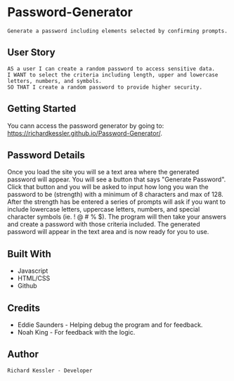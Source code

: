 # Password-Generator
```
Generate a password including elements selected by confirming prompts.
```

## User Story

```
AS a user I can create a random password to access sensitive data.
I WANT to select the criteria including length, upper and lowercase letters, numbers, and symbols.
SO THAT I create a random password to provide higher security.
```

## Getting Started

You cann access the password generator by going to: https://richardkessler.github.io/Password-Generator/.


## Password Details

Once you load the site you will se a text area where the generated password will appear.  You will see a button that says "Generate Password".  Click that button and you will be asked to input how long you wan the password to be (strength) with a minimum of 8 characters and max of 128.  After the strength has be entered a series of prompts will ask if you want to include lowercase letters, uppercase letters, numbers, and special character symbols (ie. ! @ # % $).  The program will then take your answers and create a password with those criteria included.  The generated password will appear in the text area and is now ready for you to use.

## Built With

* Javascript
* HTML/CSS
* Github

## Credits

* Eddie Saunders - Helping debug the program and for feedback.
* Noah King - For feedback with the logic.

## Author

```
Richard Kessler - Developer
```